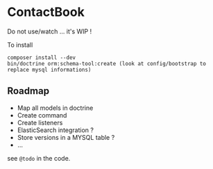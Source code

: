 ContactBook
===========

Do not use/watch ... it's WIP !

To install


```
composer install --dev
bin/doctrine orm:schema-tool:create (look at config/bootstrap to replace mysql informations)
```

Roadmap
-------

- Map all models in doctrine
- Create command
- Create listeners
- ElasticSearch integration ?
- Store versions in a MYSQL table ?
- ...

see `@todo` in the code.
